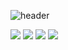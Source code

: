 ![header](https://capsule-render.vercel.app/api?type=wave&height=300&color=black)

<img src="https://img.shields.io/badge/42-000000?style=for-the-badge&logo=42&logoColor="> <img src="https://img.shields.io/badge/C-A8B9CC?style=for-the-badge&logo=C&logoColor="> <img src="https://img.shields.io/badge/C++-00599C?style=for-the-badge&logo=cplusplus&logoColor="> <img src="https://img.shields.io/badge/Java-007396?style=fot-the-badget&logo=OpenJDK&logoColor=white"/>

<!--
**highlyko17/highlyko17** is a ✨ _special_ ✨ repository because its `README.md` (this file) appears on your GitHub profile.

Here are some ideas to get you started:

- 🔭 I’m currently working on ...
- 🌱 I’m currently learning ...
- 👯 I’m looking to collaborate on ...
- 🤔 I’m looking for help with ...
- 💬 Ask me about ...
- 📫 How to reach me: ...
- 😄 Pronouns: ...
- ⚡ Fun fact: ...
-->
